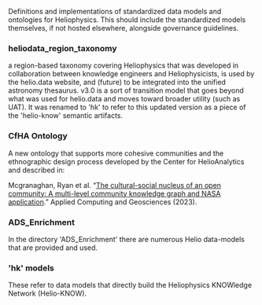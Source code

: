 Definitions and implementations of standardized data models and ontologies for Heliophysics. This should include the standardized models themselves, if not hosted elsewhere, alongside governance guidelines.


### heliodata_region_taxonomy
a region-based taxonomy covering Heliophysics that was developed in collaboration between knowledge engineers and Heliophysicists, is used by the helio.data website, and (future) to be integrated into the unified astronomy thesaurus. v3.0 is a sort of transition model that goes beyond what was used for helio.data and moves toward broader utility (such as UAT). It was renamed to 'hk' to refer to this updated version as a piece of the 'helio-know' semantic artifacts. 

### CfHA Ontology
A new ontology that supports more cohesive communities and the ethnographic design process developed by the Center for HelioAnalytics and described in:

Mcgranaghan, Ryan et al. “[The cultural-social nucleus of an open community: A multi-level community knowledge graph and NASA application](https://www.sciencedirect.com/science/article/pii/S2590197423000319).” Applied Computing and Geosciences (2023).


### ADS_Enrichment
In the directory 'ADS_Enrichment' there are numerous Helio data-models that are provided and used. 

### 'hk' models
These refer to data models that directly build the Heliophysics KNOWledge Network (Helio-KNOW). 
